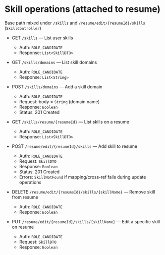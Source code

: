 # Skill operations (attached to resume)

Base path mixed under `/skills` and `/resume/edit/{resumeId}/skills` (`SkillController`)

- GET `/skills` — List user skills
    - Auth: `ROLE_CANDIDATE`
    - Response: `List<SkillDTO>`

- GET `/skills/domains` — List skill domains
    - Auth: `ROLE_CANDIDATE`
    - Response: `List<String>`

- POST `/skills/domains` — Add a skill domain
    - Auth: `ROLE_CANDIDATE`
    - Request: body = `String` (domain name)
    - Response: `Boolean`
    - Status: 201 Created

- GET `/skills/resume/{resumeId}` — List skills on a resume
    - Auth: `ROLE_CANDIDATE`
    - Response: `List<SkillDTO>`

- POST `/resume/edit/{resumeId}/skills` — Add skill to resume
    - Auth: `ROLE_CANDIDATE`
    - Request: `SkillDTO`
    - Response: `Boolean`
    - Status: 201 Created
    - Errors: `SkillNotFound` if mapping/cross-ref fails during update operations

- DELETE `/resume/edit/{resumeId}/skills/{skillName}` — Remove skill from resume
    - Auth: `ROLE_CANDIDATE`
    - Response: `Boolean`

- PUT `/resume/edit/{resumeId}/skills/{skillName}` — Edit a specific skill on resume
    - Auth: `ROLE_CANDIDATE`
    - Request: `SkillDTO`
    - Response: `Boolean`